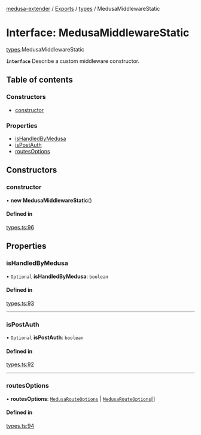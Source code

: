 [medusa-extender](../README.md) / [Exports](../modules.md) / [types](../modules/types.md) / MedusaMiddlewareStatic

# Interface: MedusaMiddlewareStatic

[types](../modules/types.md).MedusaMiddlewareStatic

**`interface`**
Describe a custom middleware constructor.

## Table of contents

### Constructors

- [constructor](types.MedusaMiddlewareStatic.md#constructor)

### Properties

- [isHandledByMedusa](types.MedusaMiddlewareStatic.md#ishandledbymedusa)
- [isPostAuth](types.MedusaMiddlewareStatic.md#ispostauth)
- [routesOptions](types.MedusaMiddlewareStatic.md#routesoptions)

## Constructors

### constructor

• **new MedusaMiddlewareStatic**()

#### Defined in

[types.ts:96](https://github.com/adrien2p/medusa-extender/blob/7acbd92/src/types.ts#L96)

## Properties

### isHandledByMedusa

• `Optional` **isHandledByMedusa**: `boolean`

#### Defined in

[types.ts:93](https://github.com/adrien2p/medusa-extender/blob/7acbd92/src/types.ts#L93)

___

### isPostAuth

• `Optional` **isPostAuth**: `boolean`

#### Defined in

[types.ts:92](https://github.com/adrien2p/medusa-extender/blob/7acbd92/src/types.ts#L92)

___

### routesOptions

• **routesOptions**: [`MedusaRouteOptions`](../modules/types.md#medusarouteoptions) \| [`MedusaRouteOptions`](../modules/types.md#medusarouteoptions)[]

#### Defined in

[types.ts:94](https://github.com/adrien2p/medusa-extender/blob/7acbd92/src/types.ts#L94)
